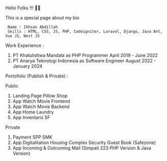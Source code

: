 Hello Folks !!! 👋👋

This is a special page about my bio

     Name : Ikhsan Abdillah 
     Skills : HTML, CSS, JS, PHP, Codeigniter, Laravel, Django, Java Ant, Vue JS, Nest JS

Work Experience :
1. PT Khatulistiwa Mandala as PHP Programmer April 2019 - June 2022
2. PT Anarya Teknologi Indonesia as Software Engineer August 2022 - January 2024

Portofolio (Publish & Private) :

Public
1. Landing Page Pillow Shop 
2. App Watch Movie Frontend
3. App Watch Movie Backend
4. App Home Laundry
5. App Inventaris SF
   
Private
1. Payment SPP SMK
2. App Digitalitation Housing Complex Security Guest Book (Safezone)
3. App Incoming & Outcoming Mail (Simpati 223 PHP Version & Java Version)
